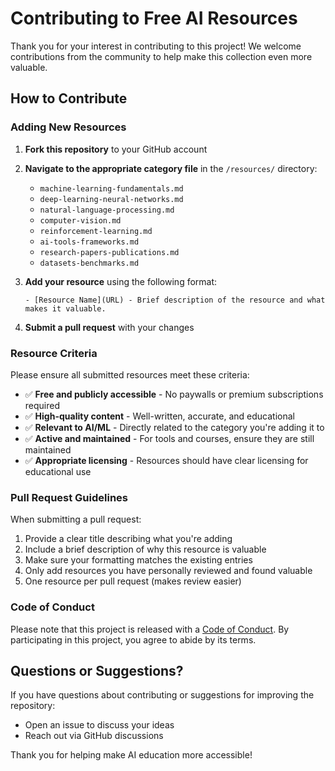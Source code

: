 # Contributing to Free AI Resources

Thank you for your interest in contributing to this project! We welcome contributions from the community to help make this collection even more valuable.

## How to Contribute

### Adding New Resources

1. **Fork this repository** to your GitHub account
2. **Navigate to the appropriate category file** in the `/resources/` directory:
   - `machine-learning-fundamentals.md`
   - `deep-learning-neural-networks.md`
   - `natural-language-processing.md`
   - `computer-vision.md`
   - `reinforcement-learning.md`
   - `ai-tools-frameworks.md`
   - `research-papers-publications.md`
   - `datasets-benchmarks.md`

3. **Add your resource** using the following format:
   ```
   - [Resource Name](URL) - Brief description of the resource and what makes it valuable.
   ```

4. **Submit a pull request** with your changes

### Resource Criteria

Please ensure all submitted resources meet these criteria:

- ✅ **Free and publicly accessible** - No paywalls or premium subscriptions required
- ✅ **High-quality content** - Well-written, accurate, and educational
- ✅ **Relevant to AI/ML** - Directly related to the category you're adding it to
- ✅ **Active and maintained** - For tools and courses, ensure they are still maintained
- ✅ **Appropriate licensing** - Resources should have clear licensing for educational use

### Pull Request Guidelines

When submitting a pull request:

1. Provide a clear title describing what you're adding
2. Include a brief description of why this resource is valuable
3. Make sure your formatting matches the existing entries
4. Only add resources you have personally reviewed and found valuable
5. One resource per pull request (makes review easier)

### Code of Conduct

Please note that this project is released with a [Code of Conduct](CODE_OF_CONDUCT.md). By participating in this project, you agree to abide by its terms.

## Questions or Suggestions?

If you have questions about contributing or suggestions for improving the repository:

- Open an issue to discuss your ideas
- Reach out via GitHub discussions

Thank you for helping make AI education more accessible!
